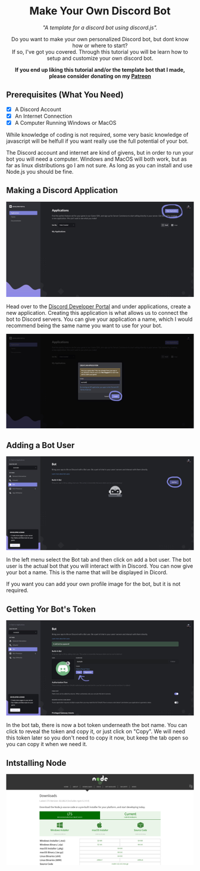<h1 align='center'>Make Your Own Discord Bot</h1>
<p align='center'><i>"A template for a discord bot using discord.js".</i></p>

<p align='center'>Do you want to make your own personalized Discord bot, but dont know how or where to start?<br>
If so, I've got you covered. Through this tutorial you will be learn how to setup and customize your own discord bot.</p> 

<p align='center'><b>If you end up liking this tutorial and/or the template bot that I made, please consider donating on my <a href='https://patreon.com/corenebula'>Patreon</a></b></p>



## Prerequisites (What You Need)

- [X] A Discord Account
- [X] An Internet Connection
- [X] A Computer Running Windows or MacOS

While knowledge of coding is not required, some very basic knowledge of javascript will be helfull if you want really use the full potential of your bot.

The Discord account and internet are kind of givens, but in order to run your bot you will need a computer. Windows and MacOS will both work, but as far as linux distributions go I am not sure. As long as you can install and use Node.js you should be fine.

## Making a Discord Application
![Discord Developer Portal](https://github.com/CoreNebula/make-your-own-discord-bot/blob/master/tutorial-images/IMG_0726.JPG?raw=true)

Head over to the [Discord Developer Portal](https://discordapp.com/developers/applications) and under applications, create a new application. Creating this application is what allows us to connect the bot to Discord servers. You can give your application a name, which I would recommend being the same name you want to use for your bot.

![App Name](https://github.com/CoreNebula/make-your-own-discord-bot/blob/master/tutorial-images/IMG_0728.JPG?raw=true)

## Adding a Bot User
![Add a Bot](https://github.com/CoreNebula/make-your-own-discord-bot/blob/master/tutorial-images/IMG_0729.JPG?raw=true)

In the left menu select the Bot tab and then click on add a bot user. The bot user is the actual bot that you will interact with in Discord. You can now give your bot a name. This is the name that will be displayed in Dicord.

If you want you can add your own profile image for the bot, but it is not required.

## Getting Yor Bot's Token
![Bot Token](https://github.com/CoreNebula/make-your-own-discord-bot/blob/master/tutorial-images/IMG_0727.JPG?raw=true)

In the bot tab, there is now a bot token underneath the bot name. You can click to reveal the token and copy it, or just click on "Copy". We will need this token later so you don't need to copy it now, but keep the tab open so you can copy it when we need it.

## Intstalling Node
![Node](https://github.com/CoreNebula/make-your-own-discord-bot/blob/master/tutorial-images/IMG_0730.JPG?raw=true)

